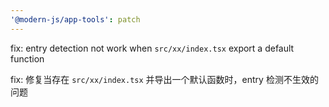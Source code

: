 ```yaml
---
'@modern-js/app-tools': patch
---
```


fix: entry detection not work when `src/xx/index.tsx` export a default function

fix: 修复当存在 `src/xx/index.tsx` 并导出一个默认函数时，entry 检测不生效的问题
